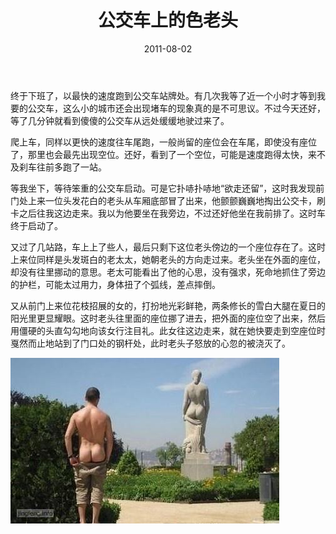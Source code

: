 ﻿---
title: "公交车上的色老头"
date: 2011-08-02
categories: 
  - "essay"
tags: 
  - "公交"
---

终于下班了，以最快的速度跑到公交车站牌处。有几次我等了近一个小时才等到我要的公交车，这么小的城市还会出现堵车的现象真的是不可思议。不过今天还好，等了几分钟就看到傻傻的公交车从远处缓缓地驶过来了。

爬上车，同样以更快的速度往车尾跑，一般尚留的座位会在车尾，即使没有座位了，那里也会最先出现空位。还好，看到了一个空位，可能是速度跑得太快，来不及刹车往前多跑了一站。

等我坐下，等待笨重的公交车启动。可是它扑哧扑哧地“欲走还留”，这时我发现前门处上来一位头发花白的老头从车厢底部冒了出来，他颤颤巍巍地掏出公交卡，刷卡之后往我这边走来。我以为他要坐在我旁边，不过还好他坐在我前排了。这时车终于启动了。

又过了几站路，车上上了些人，最后只剩下这位老头傍边的一个座位存在了。这时上来位同样是头发斑白的老太太，她朝老头的方向走过来。老头坐在外面的座位，却没有往里挪动的意思。老太可能看出了他的心思，没有强求，死命地抓住了旁边的护栏，可能太过用力，身体扭了个弧线，差点摔倒。

又从前门上来位花枝招展的女的，打扮地光彩鲜艳，两条修长的雪白大腿在夏日的阳光里更显耀眼。这时老头往里面的座位挪了进去，把外面的座位空了出来，然后用僵硬的头直勾勾地向该女行注目礼。此女往这边走来，就在她快要走到空座位时戛然而止地站到了门口处的钢杆处，此时老头子怒放的心忽的被浇灭了。

![t (62)](/images/6001291349_9ea34b6bbe_z.jpg)
